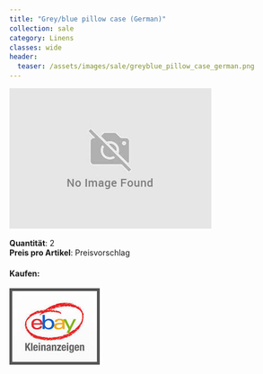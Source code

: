 ```yaml
---
title: "Grey/blue pillow case (German)"
collection: sale
category: Linens
classes: wide
header: 
  teaser: /assets/images/sale/greyblue_pillow_case_german.png
---
```




<a href="">
  <img src="/assets/images/sale/greyblue_pillow_case_german.png" alt="Grey/blue pillow case (German)">
</a>

   **Quantit&#228;t**: 2  
   **Preis pro Artikel**: Preisvorschlag  


#### Kaufen:
<a href="">
  <img src="/assets/images/ebay.png" alt="Ebay Kleinanzeigen" style="border: 5px solid #555">
</a>

